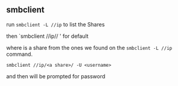 ## smbclient
run
`smbclient -L //ip`
to list the Shares


then 
`smbclient //ip/<a share>/ '
for default

where <a share> is a share from the ones we
found on the `smbclient -L //ip` command.

`smbclient //ip/<a share>/ -U <username>`

and then will be prompted for password
